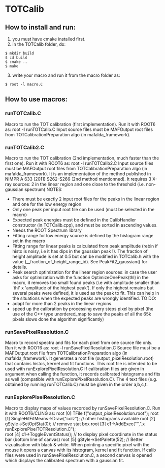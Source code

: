 # TOTCalib

## How to install and run:

1) you must have cmake installed first.
2) in the TOTCalib folder, do:

```
$ mkdir build
$ cd build
$ cmake ..
$ make
```

3) write your macro and run it from the macro folder as:
```
$ root -l macro.C
```

## How to use macros:

### runTOTCalib.C 

Macro to run the TOT calibration (first implementation).
Run it with ROOT6 as: root -l runTOTCalib.C
Input source files must be MAFOutput root files from TOTCalibrationPreparation algo (in mafalda_framework).

### runTOTCalib2.C 

Macro to run the TOT calibration (2nd implementation, much faster than the first one).
Run it with ROOT6 as: root -l runTOTCalib2.C
Input source files must be MAFOutput root files from TOTCalibrationPreparation algo (in mafalda_framework).
It is an implementation of the method published in NIMPR A 633 (2011) S262-S266 (2nd method mentionned).
It requires 3 X-ray sources: 2 in the linear region and one close to the threshold (i.e. non-gaussian spectrum)
NOTES:
- There must be exactly 2 input root files for the peaks in the linear region and one for the low energy region
- Only one peak per input root file can be used (must be selected in the macro)
- Expected peak energies must be defined in the CalibHandler constructor (in TOTCalib.cpp), and must be sorted in ascending values.
- Needs the ROOT Spectrum library 
- Fitting range for low energy source is defined by the histogram range set in the macro
- Fitting range for linear peaks is calculated from peak amplitude (rebin if histo is noisy, i.e it has dips in the gaussian peak !). The fraction of height amplitude is set at 0.5 but can be modified in TOTCalib.h with the value (__fraction_of_height_range_id). See PeakFit2_gaussian() for details.
- Peak search optimization for the linear region sources: in case the user asks for optimization with the function OptimizeOnePeak(thl) in the macro, it removes too small found peaks (i.e with amplitude smaller than 'thl' x 'amplitude of the highest peak'). If only the highest remains but several peaks were defined, it is used as the peak to fit. This can help in the situations when the expected peaks are wrongly identified.
TO DO:
- adapt for more than 2 peaks in the linear regions
- speed up the calibration by processing every steps pixel by pixel (the use of the C++ type unordered_map to save the peaks of all the 65k pixels slows done the algorithm significantly) 

### runSavePixelResolution.C 

Macro to record spectra and fits for each pixel from one source file only.
Run it with ROOT6 as: root -l runSavePixelResolution.C
Source file must be a MAFOutput root file from TOTCalibrationPreparation algo (in mafalda_framework).
It generates a root file (output_pixelResolution.root) that contains histos, kernel and fit functions.
This root file is intended to be used with runExplorePixelResolution.C
If calibration files are given in argument when calling the function, it records calibrated histograms and fits as well (compatible with runExplorePixelResolution.C). The 4 text files (e.g. obtained by running runTOTCalib.C) must be given in the order a,b,c,t. 

### runExplorePixelResolution.C

Macro to display maps of values recorded by runSavePixelResolution.C.
Run it with ROOT6/CLING as:
root [0] TFile f("output_pixelResolution.root");
root [1] SingleHitFitMeans->Draw("colz"); // other histograms available
root [2] gStyle->SetOptStat(0); // remove stat box
root [3] c1->AddExec("",".x runExplorePixelTOTResolution.C");  
root [4] c1->ToggleEventStatus(); // to display pixel coordinate in the status bar (bottom line of canvas)
root [5] gStyle->SetPalette(52); // Better vizualisation with black & white.
When pointing a specific pixel with the mouse it opens a canvas with its histogram, kernel and fit function.
If calib files were used in runSavePixelResolution.C, a second canvas is opened which displays the calibrated spectrum with a gaussian fit.

